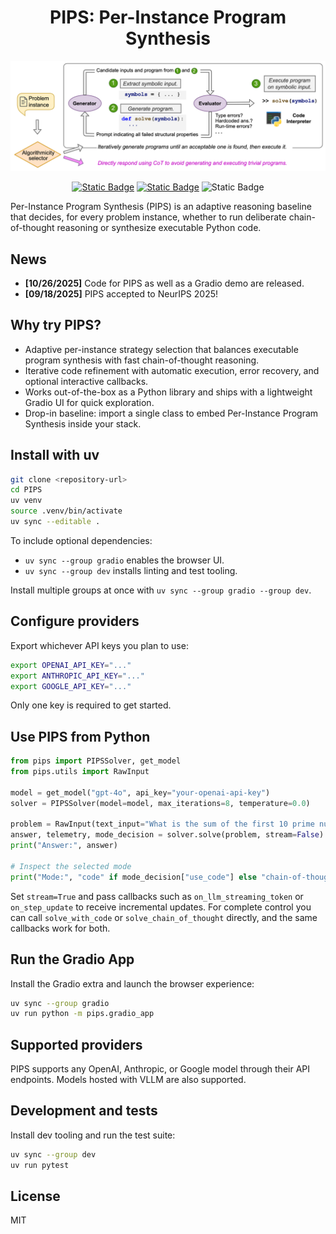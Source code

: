 <h1 align="center">PIPS: Per-Instance Program Synthesis</h1>

<p align="center">
  <img src="assets/pips_overview.png" width="800">
</p>

<div align="center">
<a href="https://arxiv.org/abs/2510.22849"><img alt="Static Badge" src="https://img.shields.io/badge/arXiv-Paper-b31b1b?logo=arxiv&logoColor=white"></a>
<a href="https://huggingface.co/spaces/steinad/PIPS-demo"><img alt="Static Badge" src="https://img.shields.io/badge/Demo-PIPS-blue?style=flat&logo=huggingface&link=https%3A%2F%2Fhuggingface.co%2Fspaces%2Fsteinad%2FPIPS-demo"></a>
<img alt="Static Badge" src="https://img.shields.io/badge/License-MIT-yellow?style=flat&link=https%3A%2F%2Fopensource.org%2Flicenses%2FMIT">
</div>


Per-Instance Program Synthesis (PIPS) is an adaptive reasoning baseline that decides, for every problem instance, whether to run deliberate chain-of-thought reasoning or synthesize executable Python code.

## News

- **[10/26/2025]** Code for PIPS as well as a Gradio demo are released.
- **[09/18/2025]** PIPS accepted to NeurIPS 2025!

## Why try PIPS?
- Adaptive per-instance strategy selection that balances executable program synthesis with fast chain-of-thought reasoning.
- Iterative code refinement with automatic execution, error recovery, and optional interactive callbacks.
- Works out-of-the-box as a Python library and ships with a lightweight Gradio UI for quick exploration.
- Drop-in baseline: import a single class to embed Per-Instance Program Synthesis inside your stack.

## Install with uv
```bash
git clone <repository-url>
cd PIPS
uv venv
source .venv/bin/activate
uv sync --editable .
```

To include optional dependencies:
- `uv sync --group gradio` enables the browser UI.
- `uv sync --group dev` installs linting and test tooling.

Install multiple groups at once with `uv sync --group gradio --group dev`.

## Configure providers
Export whichever API keys you plan to use:
```bash
export OPENAI_API_KEY="..."
export ANTHROPIC_API_KEY="..."
export GOOGLE_API_KEY="..."
```
Only one key is required to get started.

## Use PIPS from Python
```python
from pips import PIPSSolver, get_model
from pips.utils import RawInput

model = get_model("gpt-4o", api_key="your-openai-api-key")
solver = PIPSSolver(model=model, max_iterations=8, temperature=0.0)

problem = RawInput(text_input="What is the sum of the first 10 prime numbers?")
answer, telemetry, mode_decision = solver.solve(problem, stream=False)
print("Answer:", answer)

# Inspect the selected mode
print("Mode:", "code" if mode_decision["use_code"] else "chain-of-thought")
```
Set `stream=True` and pass callbacks such as `on_llm_streaming_token` or
`on_step_update` to receive incremental updates. For complete control you can
call `solve_with_code` or `solve_chain_of_thought` directly, and the same
callbacks work for both.

## Run the Gradio App
Install the Gradio extra and launch the browser experience:
```bash
uv sync --group gradio
uv run python -m pips.gradio_app
```

## Supported providers
PIPS supports any OpenAI, Anthropic, or Google model through their API
endpoints. Models hosted with VLLM are also supported.

## Development and tests
Install dev tooling and run the test suite:
```bash
uv sync --group dev
uv run pytest
```

## License
MIT

